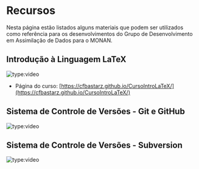 # Recursos

Nesta página estão listados alguns materiais que podem ser utilizados como referência para os desenvolvimentos do Grupo de Desenvolvimento em Assimilação de Dados para o MONAN.

## Introdução à Linguagem LaTeX

![type:video](https://youtube.com/embed/GoK21C26pbQ)

* Página do curso: [https://cfbastarz.github.io/CursoIntroLaTeX/](https://cfbastarz.github.io/CursoIntroLaTeX/)

## Sistema de Controle de Versões - Git e GitHub

![type:video](https://youtube.com/embed/wZLr6ARrGIU)

## Sistema de Controle de Versões - Subversion

![type:video](https://youtube.com/embed/ht95YWmHkvQ)
